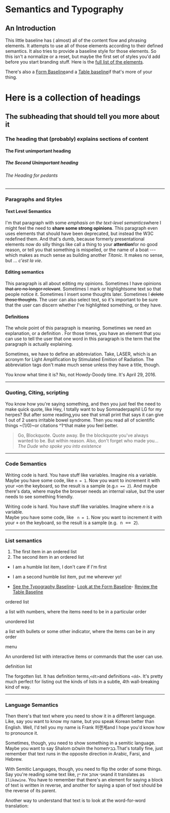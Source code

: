 Semantics and Typography
========================

An Introduction
---------------

This little baseline has ( almost) all of the content flow and phrasing elements. It attempts to use all of those elements according to their defined semantics. It also tries to provide a baseline style for those elements. So this isn't a normalize or a reset, but maybe the first set of styles you'd add before you start branding stuff. Here is the [full list of the elements](https://www.w3.org/TR/html5/).

There's also a [Form Baseline](https://codepen.io/paceaux/pen/mdmBPPx)and a [Table baseline](https://codepen.io/paceaux/pen/KKWwyMa)if that's more of your thing.

Here is a collection of headings
================================

The subheading that should tell you more about it
-------------------------------------------------

### The heading that (probably) explains sections of content

#### The First unimportant heading

##### The Second Unimportant heading

###### The Heading for pedants

* * * * *

### Paragraphs and Styles

#### Text Level Semantics

I'm that paragraph with some *emphasis on the text-level semantics*where I might feel the need to **share some strong opinions**. This paragraph even uses elements that should have been deprecated, but instead the W3C redefined them. And that's dumb, because formerly presentational elements now do silly things like call a thing to your **attention**for no good reason, or tell you that something is mispelled, or the name of a boat --- which makes as much sense as building another *Titanic*. It makes no sense, but ... *c'est la vie*.

#### Editing semantics

This paragraph is all about editing my opinions. Sometimes I have opinions ~~that are no longer relevant~~. Sometimes I mark or highlightsome text so that people notice it. Sometimes I insert some thoughts later. Sometimes I ~~delete those thoughts~~. The user can also select text, so it's important to be sure that the user can discern whether I've highlighted something, or they have.

#### Definitions

The whole point of this paragraph is meaning. Sometimes we need an explanation, or a definition . For those times, you have an element that you can use to tell the user that one word in this paragraph is the term that the paragraph is actually explaining.

Sometimes, we have to define an abbreviation. Take, LASER, which is an acronym for Light Amplification by Stimulated Emition of Radiation. The abbreviation tags don't make much sense unless they have a title, though.

You know what time it is? No, not Howdy-Doody time. It's April 29, 2016.

* * * * *

### Quoting, Citing, scripting

You know how you're saying something, and then you just feel the need to make quick quote, like Hey, I totally want to buy Somnaderpaphil LG for my herpes? But after some reading,you see that small print that says it can give 1 out of 2 users irritable bowel syndrome. Then you read all of scientific things ~(1/0)~or citations ^1^that make you feel better.

> Go, Blockquote. Quote away. Be the blockquote you've always wanted to be. But within reason. Also, don't forget who made you... *The Dude who spoke you into existence*

* * * * *

### Code Semantics

Writing code is hard. You have stuff like variables. Imagine *n*is a variable. Maybe you have some code, like `n = 1`. Now you want to increment it with your `+`on the keyboard, so the result is a sample (e.g.`n == 2`). And maybe there's data, where maybe the browser needs an internal value, but the user needs to see something friendly.

<p> Writing code is hard. You have stuff like variables. Imagine where <var> n</var> is a variable. <br /> Maybe you have some code, like <code> n = 1</code>. Now you want to increment it with your <kbd>+</kbd> on the keyboard, so the result is a sample (e.g.<samp> n == 2</samp>).

</p>

* * * * *

### List semantics

1.  The first item in an ordered list
2.  The second item in an ordered list

-   I am a humble list item, I don't care if I'm first
-   I am a second humble list item, put me wherever yo!

-   [See the Typography Baseline](https://github.com/paceaux/typography-baseline)-   [Look at the Form Baseline](https://github.com/paceaux/form-baseline)-   [Review the Table Baseline](https://github.com/paceaux/table-baseline)

ordered list

a list with numbers, where the items need to be in a particular order

unordered list

a list with bullets or some other indicator, where the items can be in any order

menu

An unordered list with interactive items or commands that the user can use.

definition list

The forgotten list. It has definition terms,`<dt>`and definitions `<dd>`. It's pretty much perfect for listing out the kinds of lists in a subtle, 4th wall-breaking kind of way.

* * * * *

### Language Semantics

Then there's that text where you need to show it in a different language. Like, say you want to know my name, but you speak Korean better than English. Well, I'd tell you my name is Frank 퍼랜케and I hope you'd know how to pronounce it.

Sometimes, though, you need to show something in a semitic language. Maybe you want to say Shalom שלוםin the homeבבית.That's totally fine, just remember that text runs in the opposite direction in Arabic, Farsi, and Hebrew.

With Semitic Languages, though, you need to flip the order of some things. Say you're reading some text like, אני אוהב את ייןand it translates as `Ilikewine`. You have to remember that there's an element for saying a block of text is written in reverse, and another for saying a span of text should be the reverse of its parent.

Another way to understand that text is to look at the word-for-word translation: